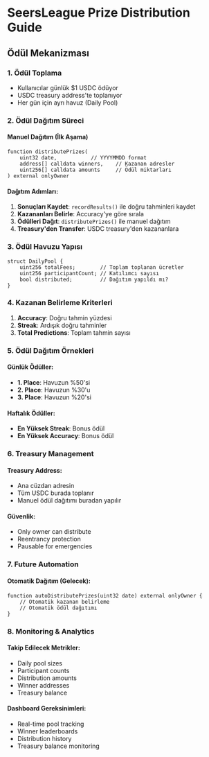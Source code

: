 # SeersLeague Prize Distribution Guide

## Ödül Mekanizması

### 1. Ödül Toplama
- Kullanıcılar günlük $1 USDC ödüyor
- USDC treasury address'te toplanıyor
- Her gün için ayrı havuz (Daily Pool)

### 2. Ödül Dağıtım Süreci

#### Manuel Dağıtım (İlk Aşama)
```solidity
function distributePrizes(
    uint32 date,           // YYYYMMDD format
    address[] calldata winners,    // Kazanan adresler
    uint256[] calldata amounts     // Ödül miktarları
) external onlyOwner
```

#### Dağıtım Adımları:
1. **Sonuçları Kaydet**: `recordResults()` ile doğru tahminleri kaydet
2. **Kazananları Belirle**: Accuracy'ye göre sırala
3. **Ödülleri Dağıt**: `distributePrizes()` ile manuel dağıtım
4. **Treasury'den Transfer**: USDC treasury'den kazananlara

### 3. Ödül Havuzu Yapısı

```solidity
struct DailyPool {
    uint256 totalFees;        // Toplam toplanan ücretler
    uint256 participantCount; // Katılımcı sayısı
    bool distributed;         // Dağıtım yapıldı mı?
}
```

### 4. Kazanan Belirleme Kriterleri

1. **Accuracy**: Doğru tahmin yüzdesi
2. **Streak**: Ardışık doğru tahminler
3. **Total Predictions**: Toplam tahmin sayısı

### 5. Ödül Dağıtım Örnekleri

#### Günlük Ödüller:
- **1. Place**: Havuzun %50'si
- **2. Place**: Havuzun %30'u
- **3. Place**: Havuzun %20'si

#### Haftalık Ödüller:
- **En Yüksek Streak**: Bonus ödül
- **En Yüksek Accuracy**: Bonus ödül

### 6. Treasury Management

#### Treasury Address:
- Ana cüzdan adresin
- Tüm USDC burada toplanır
- Manuel ödül dağıtımı buradan yapılır

#### Güvenlik:
- Only owner can distribute
- Reentrancy protection
- Pausable for emergencies

### 7. Future Automation

#### Otomatik Dağıtım (Gelecek):
```solidity
function autoDistributePrizes(uint32 date) external onlyOwner {
    // Otomatik kazanan belirleme
    // Otomatik ödül dağıtımı
}
```

### 8. Monitoring & Analytics

#### Takip Edilecek Metrikler:
- Daily pool sizes
- Participant counts
- Distribution amounts
- Winner addresses
- Treasury balance

#### Dashboard Gereksinimleri:
- Real-time pool tracking
- Winner leaderboards
- Distribution history
- Treasury balance monitoring

